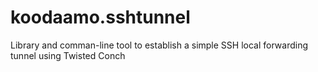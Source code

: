 koodaamo.sshtunnel
==================

Library and comman-line tool to establish a simple SSH local forwarding tunnel using Twisted Conch
